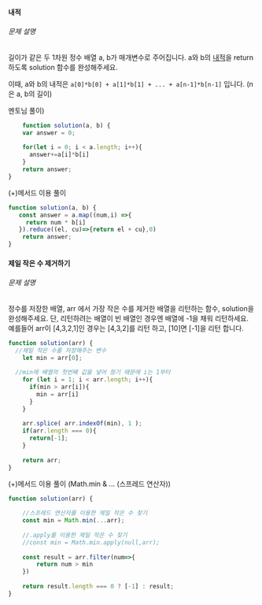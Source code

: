 #### 내적

###### 문제 설명

길이가 같은 두 1차원 정수 배열 a, b가 매개변수로 주어집니다. a와 b의 [내적](https://en.wikipedia.org/wiki/Dot_product)을 return 하도록 solution 함수를 완성해주세요.

이때, a와 b의 내적은 `a[0]*b[0] + a[1]*b[1] + ... + a[n-1]*b[n-1]` 입니다. (n은 a, b의 길이)



멘토님 풀이)

````javascript
	function solution(a, b) {
    var answer = 0;
    
    for(let i = 0; i < a.length; i++){
      answer+=a[i]*b[i]
    }
    return answer;
}
````

(+)메서드 이용 풀이

```javascript
function solution(a, b) {
   const answer = a.map((num,i) =>{
     return num * b[i]
   }).reduce((el, cu)=>{return el + cu},0)
    return answer;
}
```



#### 제일 작은 수 제거하기

###### 문제 설명

정수를 저장한 배열, arr 에서 가장 작은 수를 제거한 배열을 리턴하는 함수, solution을 완성해주세요. 단, 리턴하려는 배열이 빈 배열인 경우엔 배열에 -1을 채워 리턴하세요. 예를들어 arr이 [4,3,2,1]인 경우는 [4,3,2]를 리턴 하고, [10]면 [-1]을 리턴 합니다.

```javascript
function solution(arr) {
  //제일 작은 수를 저장해주는 변수
  	let min = arr[0];
  
  //min에 배열의 첫번째 값을 넣어 줬기 때문에 i는 1부터
  	for (let i = 1; i < arr.length; i++){ 
      if(min > arr[i]){
        min = arr[i]
      }
    }
  
  	arr.splice( arr.indexOf(min), 1 );
  	if(arr.length === 0){
      return[-1];
    }
  
    return arr;
}
```

(+)메서드 이용 풀이 (Math.min & ... (스프레드 연산자))

```javascript
function solution(arr) {
    
    //스프레드 연산자를 이용한 제일 작은 수 찾기
    const min = Math.min(...arr);
    
    //.apply를 이용한 제일 작은 수 찾기
    //const min = Math.min.apply(null,arr);
    
    const result = arr.filter(num=>{
        return num > min
    })
          
    return result.length === 0 ? [-1] : result;
}
```

